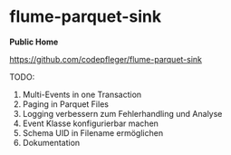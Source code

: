 # flume-parquet-sink

**Public Home**

https://github.com/codepfleger/flume-parquet-sink

TODO:
1. Multi-Events in one Transaction
2. Paging in Parquet Files
3. Logging verbessern zum Fehlerhandling und Analyse
4. Event Klasse konfigurierbar machen
5. Schema UID in Filename ermöglichen
6. Dokumentation